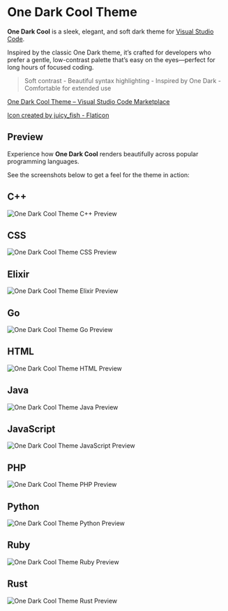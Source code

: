 # One Dark Cool Theme

**One Dark Cool** is a sleek, elegant, and soft dark theme for [Visual Studio Code](https://code.visualstudio.com/).  

Inspired by the classic One Dark theme, it’s crafted for developers who prefer a gentle, low-contrast palette that’s easy on the eyes—perfect for long hours of focused coding.

> Soft contrast - Beautiful syntax highlighting - Inspired by One Dark - Comfortable for extended use

[One Dark Cool Theme – Visual Studio Code Marketplace](https://marketplace.visualstudio.com/items?itemName=minkul.one-dark-cool-theme)

[Icon created by juicy_fish - Flaticon](https://www.flaticon.com/authors/juicy-fish)

## Preview

Experience how **One Dark Cool** renders beautifully across popular programming languages.  

See the screenshots below to get a feel for the theme in action:

## C++
![One Dark Cool Theme C++ Preview](https://raw.githubusercontent.com/minkul/vscode-one-dark-cool-theme/refs/heads/master/screenshots/one-dark-cool-theme-cpp-preview.svg)

## CSS
![One Dark Cool Theme CSS Preview](https://raw.githubusercontent.com/minkul/vscode-one-dark-cool-theme/refs/heads/master/screenshots/one-dark-cool-theme-css-preview.svg)

## Elixir
![One Dark Cool Theme Elixir Preview](https://github.com/minkul/vscode-one-dark-cool-theme/raw/refs/heads/master/screenshots/one-dark-cool-theme-ex-preview.svg)

## Go
![One Dark Cool Theme Go Preview](https://raw.githubusercontent.com/minkul/vscode-one-dark-cool-theme/refs/heads/master/screenshots/one-dark-cool-theme-go-preview.svg)

## HTML
![One Dark Cool Theme HTML Preview](https://raw.githubusercontent.com/minkul/vscode-one-dark-cool-theme/refs/heads/master/screenshots/one-dark-cool-theme-html-preview.svg)

## Java
![One Dark Cool Theme Java Preview](https://raw.githubusercontent.com/minkul/vscode-one-dark-cool-theme/refs/heads/master/screenshots/one-dark-cool-theme-java-preview.svg)

## JavaScript
![One Dark Cool Theme JavaScript Preview](https://raw.githubusercontent.com/minkul/vscode-one-dark-cool-theme/refs/heads/master/screenshots/one-dark-cool-theme-js-preview.svg)

## PHP
![One Dark Cool Theme PHP Preview](https://raw.githubusercontent.com/minkul/vscode-one-dark-cool-theme/refs/heads/master/screenshots/one-dark-cool-theme-php-preview.svg)

## Python
![One Dark Cool Theme Python Preview](https://raw.githubusercontent.com/minkul/vscode-one-dark-cool-theme/refs/heads/master/screenshots/one-dark-cool-theme-py-preview.svg)

## Ruby
![One Dark Cool Theme Ruby Preview](https://raw.githubusercontent.com/minkul/vscode-one-dark-cool-theme/refs/heads/master/screenshots/one-dark-cool-theme-rb-preview.svg)

## Rust
![One Dark Cool Theme Rust Preview](https://raw.githubusercontent.com/minkul/vscode-one-dark-cool-theme/refs/heads/master/screenshots/one-dark-cool-theme-rs-preview.svg)

